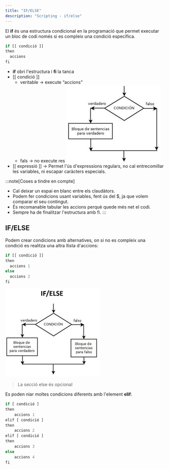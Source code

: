 ```yaml
---
title: "IF/ELSE"
description: "Scripting - if/else"
---
```


El **if** és una estructura condicional en la programació que permet executar un bloc de codi només si es compleix una condició específica.

```js
if [[ condició ]]
then
  accions
fi
```

- **if** obri l'estructura i **fi** la tanca
- [[ condició ]] 
  - veritable → execute “accions” 
  - fals → no execute res
![if control](../../../../assets/ut4/if_300x247.png)
- [[ expressió ]] → Permet l'ús d'expressions regulars, no cal entrecomillar les variables, ni escapar caràcters especials.

:::note[Coses a tindre en compte]
- Cal deixar un espai en blanc entre els claudàtors.
- Podem fer condicions usant variables, fent ús del $, ja que volem comparar el seu contingut.
- És recomanable tabular les accions perquè quede més net el codi.
- Sempre ha de finalitzar l'estructura amb fi.
:::

## IF/ELSE
Podem crear condicions amb alternatives, on si no es compleix una condició es realitza una altra llista d'accions:

```js
if [[ condició ]]
then
  accions 1
else
  accions 2
fi
```
![if-else control](../../../../assets/ut4/if-else_300x279.png)
> La secció else és opcional

Es poden niar moltes condicions diferents amb l'element **elif**:

```js
if [ condició ]
then
    accions 1
elif [ condició ]
then
    accions 2
elif [ condició ]
then
    accions 3
else
    accions 4
fi
```